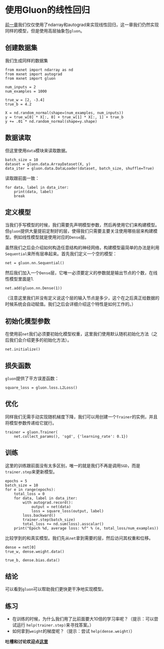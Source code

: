 # 使用Gluon的线性回归

[前一章](linear-regression-scratch.md)我们仅仅使用了ndarray和autograd来实现线性回归，这一章我们仍然实现同样的模型，但是使用高层抽象包`gluon`。

## 创建数据集

我们生成同样的数据集

```{.python .input  n=2}
from mxnet import ndarray as nd
from mxnet import autograd
from mxnet import gluon

num_inputs = 2
num_examples = 1000

true_w = [2, -3.4]
true_b = 4.2

X = nd.random_normal(shape=(num_examples, num_inputs))
y = true_w[0] * X[:, 0] + true_w[1] * X[:, 1] + true_b
y += .01 * nd.random_normal(shape=y.shape)
```

## 数据读取

但这里使用`data`模块来读取数据。

```{.python .input  n=3}
batch_size = 10
dataset = gluon.data.ArrayDataset(X, y)
data_iter = gluon.data.DataLoader(dataset, batch_size, shuffle=True)
```

读取跟前面一致：

```{.python .input  n=5}
for data, label in data_iter:
    print(data, label)
    break
```

## 定义模型

当我们手写模型的时候，我们需要先声明模型参数，然后再使用它们来构建模型。但`gluon`提供大量提前定制好的层，使得我们只需要主要关注使用哪些层来构建模型。例如线性模型就是使用对应的`Dense`层。

虽然我们之后会介绍如何构造任意结构的神经网络，构建模型最简单的办法是利用`Sequential`来所有层串起来。首先我们定义一个空的模型：

```{.python .input  n=5}
net = gluon.nn.Sequential()
```

然后我们加入一个`Dense`层，它唯一必须要定义的参数就是输出节点的个数，在线性模型里面是1.

```{.python .input  n=6}
net.add(gluon.nn.Dense(1))
```

（注意这里我们并没有定义说这个层的输入节点是多少，这个在之后真正给数据的时候系统会自动赋值。我们之后会详细介绍这个特性是如何工作的。）

## 初始化模型参数

在使用前`net`我们必须要初始化模型权重，这里我们使用默认随机初始化方法（之后我们会介绍更多的初始化方法）。

```{.python .input  n=7}
net.initialize()
```

## 损失函数

`gluon`提供了平方误差函数：

```{.python .input  n=8}
square_loss = gluon.loss.L2Loss()
```

## 优化

同样我们无需手动实现随机梯度下降，我们可以用创建一个`Trainer`的实例，并且将模型参数传递给它就行。

```{.python .input  n=9}
trainer = gluon.Trainer(
    net.collect_params(), 'sgd', {'learning_rate': 0.1})
```

## 训练

这里的训练跟前面没有太多区别，唯一的就是我们不再是调用`SGD`，而是`trainer.step`来更新模型。

```{.python .input  n=10}
epochs = 5
batch_size = 10
for e in range(epochs):
    total_loss = 0
    for data, label in data_iter:
        with autograd.record():
            output = net(data)
            loss = square_loss(output, label)
        loss.backward()
        trainer.step(batch_size)
        total_loss += nd.sum(loss).asscalar()
    print("Epoch %d, average loss: %f" % (e, total_loss/num_examples))
```

比较学到的和真实模型。我们先从`net`拿到需要的层，然后访问其权重和位移。

```{.python .input  n=12}
dense = net[0]
true_w, dense.weight.data()
```

```{.python .input  n=13}
true_b, dense.bias.data()
```

## 结论

可以看到`gluon`可以帮助我们更快更干净地实现模型。


## 练习

- 在训练的时候，为什么我们用了比前面要大10倍的学习率呢？（提示：可以尝试运行 `help(trainer.step)`来寻找答案。）
- 如何拿到`weight`的梯度呢？（提示：尝试 `help(dense.weight)`）

**吐槽和讨论欢迎点[这里](https://discuss.gluon.ai/t/topic/742)**
